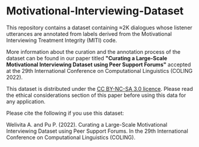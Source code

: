 # Motivational-Interviewing-Dataset
This repository contains a dataset containing ≈2K dialogues whose listener utterances are annotated from labels derived from the  Motivational Interviewing Treatment Integrity (MITI) code.

More information about the curation and the annotation process of the dataset can be found in our paper titled **"Curating a Large-Scale Motivational Interviewing Dataset using Peer Support Forums"** accepted at the 29th International Conference on Computational Linguistics (COLING 2022).

This dataset is distributed under the [CC BY-NC-SA 3.0 licence](https://creativecommons.org/licenses/by-nc-sa/3.0/). Please read the ethical considerations section of this paper before using this data for any application. 

Please cite the following if you use this dataset:

Welivita A. and Pu P. (2022). Curating a Large-Scale Motivational Interviewing Dataset using Peer Support Forums. In the 29th International Conference on Computational Linguistics (COLING).


